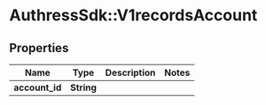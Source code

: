 # AuthressSdk::V1recordsAccount

## Properties
Name | Type | Description | Notes
------------ | ------------- | ------------- | -------------
**account_id** | **String** |  | 

